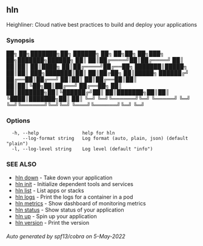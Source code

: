 ## hln

Heighliner: Cloud native best practices to build and deploy your applications

### Synopsis


██╗  ██╗███████╗██╗ ██████╗ ██╗  ██╗██╗     ██╗███╗   ██╗███████╗██████╗ 
██║  ██║██╔════╝██║██╔════╝ ██║  ██║██║     ██║████╗  ██║██╔════╝██╔══██╗
███████║█████╗  ██║██║  ███╗███████║██║     ██║██╔██╗ ██║█████╗  ██████╔╝
██╔══██║██╔══╝  ██║██║   ██║██╔══██║██║     ██║██║╚██╗██║██╔══╝  ██╔══██╗
██║  ██║███████╗██║╚██████╔╝██║  ██║███████╗██║██║ ╚████║███████╗██║  ██║
╚═╝  ╚═╝╚══════╝╚═╝ ╚═════╝ ╚═╝  ╚═╝╚══════╝╚═╝╚═╝  ╚═══╝╚══════╝╚═╝  ╚═╝


### Options

```
  -h, --help                help for hln
      --log-format string   Log format (auto, plain, json) (default "plain")
  -l, --log-level string    Log level (default "info")
```

### SEE ALSO

* [hln down](hln_down.md)	 - Take down your application
* [hln init](hln_init.md)	 - Initialize dependent tools and services
* [hln list](hln_list.md)	 - List apps or stacks
* [hln logs](hln_logs.md)	 - Print the logs for a container in a pod
* [hln metrics](hln_metrics.md)	 - Show dashboard of monitoring metrics
* [hln status](hln_status.md)	 - Show status of your application
* [hln up](hln_up.md)	 - Spin up your application
* [hln version](hln_version.md)	 - Print the version

###### Auto generated by spf13/cobra on 5-May-2022
